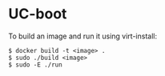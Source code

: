 # UC-boot

To build an image and run it using virt-install:

```  
$ docker build -t <image> .
$ sudo ./build <image>
$ sudo -E ./run
```  
